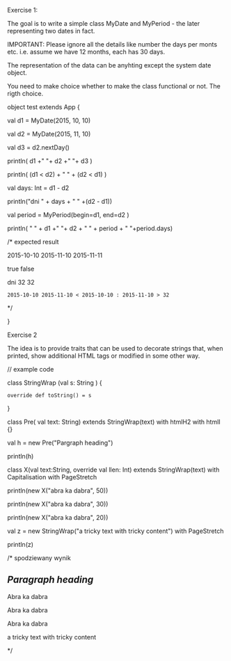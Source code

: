 Exercise 1:

The goal is to write a simple class MyDate and MyPeriod - the later representing two dates in fact. 

IMPORTANT: Please ignore all the details like number the days per monts etc. i.e. assume we have 12 months, each has 30 days.

The representation of the data can be anyhting except the system date object.



You need to make choice whether to make the class functional or not. The rigth choice. 



object test extends App {

  val d1 = MyDate(2015, 10, 10)

  val d2 = MyDate(2015, 11, 10)

  val d3 = d2.nextDay()



  println( d1 +" "+ d2 +" "+ d3 )



  println( (d1 < d2) + " " + (d2 < d1) )



  val days: Int = d1 - d2

  println("dni " + days + " " +(d2 - d1))



  val period = MyPeriod(begin=d1, end=d2  )

  println( " " + d1 +" "+ d2 + " " + period + " "+period.days)



  /* expected result

   2015-10-10 2015-11-10 2015-11-11

   true false

   dni 32 32

    2015-10-10 2015-11-10 < 2015-10-10 : 2015-11-10 > 32

   */



}



Exercise 2

The idea is to provide traits that can be used to decorate strings that, when printed, show additional HTML tags or modified in some other way. 



  // example code

  class StringWrap (val s: String ) {

    override def toString() = s

  }





  class Pre( val text: String)  extends StringWrap(text) with htmlH2 with htmlI {}

  val h = new Pre("Pargraph heading")

  println(h)



  class X(val text:String, override val llen: Int) extends StringWrap(text) with Capitalisation with PageStretch

  println(new X("abra ka dabra", 50))

  println(new X("abra ka dabra", 30))

  println(new X("abra ka dabra", 20))



  val z = new StringWrap("a tricky text with tricky content") with PageStretch

  println(z)



  /* spodziewany wynik

<I><H2>Paragraph heading</H2></I>

Abra            ka            dabra

Abra     ka     dabra

Abra  ka  dabra

a       tricky       text       with       tricky       content

   */

